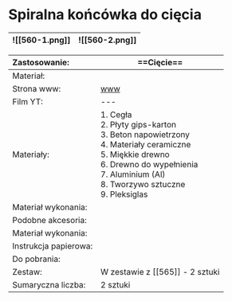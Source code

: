 # Spiralna końcówka do cięcia


| ![[560-1.png]]<br> | ![[560-2.png]] |
| ------------------ | -------------- |


| Zastosowanie:         | ==Cięcie==                                                                                                                                                                                           |
| :-------------------- | ---------------------------------------------------------------------------------------------------------------------------------------------------------------------------------------------------- |
| Materiał:             |                                                                                                                                                                                                      |
| Strona www:           | [www](https://www.dremel.com/pl/pl/p/spiralna-koncowka-do-ciecia-2615056032)                                                                                                                         |
| Film YT:              | ---                                                                                                                                                                                                  |
| Materiały:            | 1. Cegła<br>2. Płyty gips-karton<br>3. Beton napowietrzony<br>4. Materiały ceramiczne<br>5. Miękkie drewno<br>6. Drewno do wypełnienia<br>7. Aluminium (Al)<br>8. Tworzywo sztuczne<br>9. Pleksiglas |
| Materiał wykonania:   |                                                                                                                                                                                                      |
| Podobne akcesoria:    |                                                                                                                                                                                                      |
| Materiał wykonania:   |                                                                                                                                                                                                      |
| Instrukcja papierowa: |                                                                                                                                                                                                      |
| Do pobrania:          |                                                                                                                                                                                                      |
| Zestaw:               | W zestawie z [[565]] - 2 sztuki                                                                                                                                                                      |
| Sumaryczna liczba:    | 2 sztuki                                                                                                                                                                                             |
